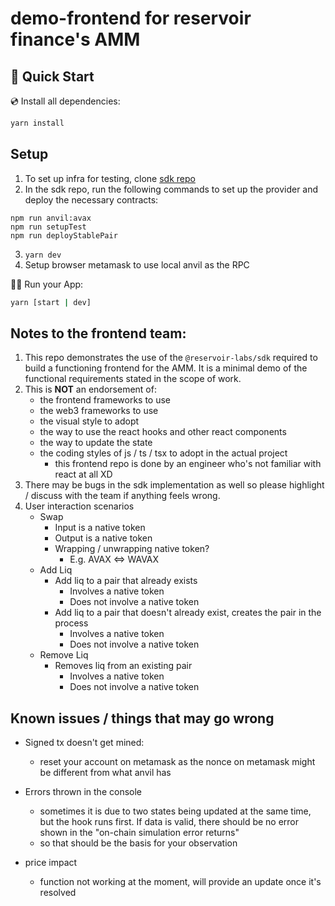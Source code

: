 # demo-frontend for reservoir finance's AMM

## 🚀 Quick Start

💿 Install all dependencies:

```sh
yarn install
```

## Setup

1. To set up infra for testing, clone [sdk repo](https://github.com/reservoir-labs/sdk)
2. In the sdk repo, run the following commands to set up the provider and deploy the necessary contracts: 
```
npm run anvil:avax 
npm run setupTest
npm run deployStablePair
```
3. `yarn dev`
4. Setup browser metamask to use local anvil as the RPC  

🚴‍♂️ Run your App:

```sh
yarn [start | dev] 
```

## Notes to the frontend team: 

1. This repo demonstrates the use of the `@reservoir-labs/sdk` required to build a functioning frontend for the AMM. It is a minimal demo of the functional requirements stated in the scope of work.
2. This is **NOT** an endorsement of:
   - the frontend frameworks to use 
   - the web3 frameworks to use 
   - the visual style to adopt
   - the way to use the react hooks and other react components
   - the way to update the state
   - the coding styles of js / ts / tsx to adopt in the actual project
      - this frontend repo is done by an engineer who's not familiar with react at all XD  
3. There may be bugs in the sdk implementation as well so please highlight / discuss with the team if anything feels wrong. 
4. User interaction scenarios 
    - Swap 
      - Input is a native token
      - Output is a native token
      - Wrapping / unwrapping native token?
        - E.g. AVAX <=> WAVAX
    - Add Liq
      - Add liq to a pair that already exists
        - Involves a native token
        - Does not involve a native token
      - Add liq to a pair that doesn't already exist, creates the pair in the process
        - Involves a native token
        - Does not involve a native token
    - Remove Liq
      - Removes liq from an existing pair 
        - Involves a native token
        - Does not involve a native token

## Known issues / things that may go wrong  

- Signed tx doesn't get mined:  
  - reset your account on metamask as the nonce on metamask might be different from what anvil has

- Errors thrown in the console
  - sometimes it is due to two states being updated at the same time, but the hook runs first. If data is valid, there should be no error shown in the "on-chain simulation error returns"
  - so that should be the basis for your observation 

- price impact 
  - function not working at the moment, will provide an update once it's resolved

